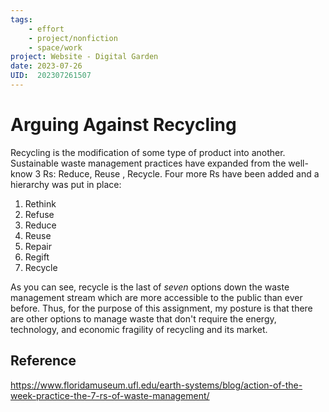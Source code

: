 ```yaml
---
tags: 
	- effort
	- project/nonfiction
	- space/work
project: Website - Digital Garden
date: 2023-07-26
UID:  202307261507
---
```


# Arguing Against Recycling

Recycling is the modification of some type of product into another. Sustainable waste management practices have expanded from the well-know 3 Rs: Reduce, Reuse , Recycle. Four more Rs have been added and a hierarchy was put in place:

1. Rethink
2. Refuse
3. Reduce
4. Reuse
5. Repair
6. Regift
7. Recycle

As you can see, recycle is the last of *seven* options down the waste management stream which are more accessible to the public than ever before. Thus, for the purpose of this assignment, my posture is that there are other options to manage waste that don't require the energy, technology, and economic fragility of recycling and its market.

## Reference
https://www.floridamuseum.ufl.edu/earth-systems/blog/action-of-the-week-practice-the-7-rs-of-waste-management/